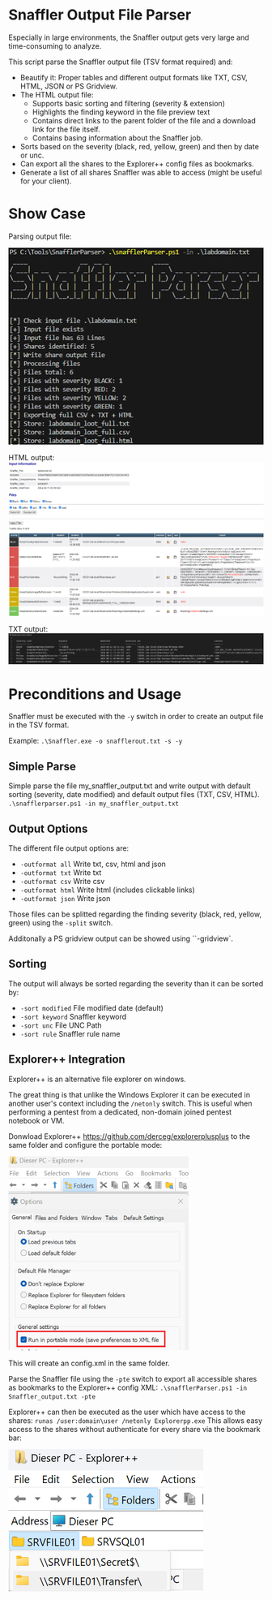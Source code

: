 # Snaffler Output File Parser
Especially in large environments, the Snaffler output gets very large and time-consuming to analyze.

This script parse the Snaffler output file (TSV format required) and:
- Beautify it: Proper tables and different output formats like TXT, CSV, HTML, JSON or PS Gridview.
- The HTML output file:
    - Supports basic sorting and filtering (severity & extension)
    - Highlights the finding keyword in the file preview text
    - Contains direct links to the parent folder of the file and a download link for the file itself.
    - Contains basing information about the Snaffler job.
- Sorts based on the severity (black, red, yellow, green) and then by date or unc.
- Can export all the shares to the Explorer++ config files as bookmarks.
- Generate a list of all shares Snaffler was able to access (might be useful for your client).

# Show Case
Parsing output file:

![Console Output](/images/parser_console.png "Console Output")

HTML output:
![HTML Output](/images/HTML_output.png "HTML Output")

TXT output:
![TXT Output](/images/TXT_output.png "TXT Output")

# Preconditions and Usage
Snaffler must be executed with the `-y` switch in order to create an output file in the TSV format.

Example:
`.\Snaffler.exe -o snafflerout.txt -s -y`

## Simple Parse
Simple parse the file my_snaffler_output.txt and write output with default sorting (severity, date modified) and default output files (TXT, CSV, HTML).
`.\snafflerparser.ps1 -in my_snaffler_output.txt`

## Output Options
The different file output options are:
- `-outformat all` Write txt, csv, html and json
- `-outformat txt` Write txt
- `-outformat csv` Write csv
- `-outformat html` Write html (includes clickable links)
- `-outformat json` Write json

Those files can be splitted regarding the finding severity (black, red, yellow, green) using the `-split` switch.

Additonally a PS gridview output can be showed using ``-gridview`.

## Sorting
The output will always be sorted regarding the severity than it can be sorted by:
- `-sort modified` File modified date (default)
- `-sort keyword` Snaffler keyword
- `-sort unc` File UNC Path
- `-sort rule` Snaffler rule name

## Explorer++ Integration

Explorer++ is an alternative file explorer on windows.


The great thing is that unlike the Windows Explorer it can be executed in another user's context including the `/netonly` switch. This is useful when performing a pentest from a dedicated, non-domain joined pentest notebook or VM.

Donwload Explorer++ https://github.com/derceg/explorerplusplus to the same folder and configure the portable mode:

![Configure Explorer++ in portable mode](/images/explorerpp_settings.png "Configure portable mode")

This will create an config.xml in the same folder.

Parse the Snaffler file using the `-pte` switch to export all accessible shares as bookmarks to the Explorer++ config XML: `.\snafflerParser.ps1 -in Snaffler_output.txt -pte`

Explorer++ can then be executed as the user which have access to the shares: `runas /user:domain\user /netonly Explorerpp.exe`
This allows easy access to the shares without authenticate for every share via the bookmark bar:

![Explorer++ Bookmarks](/images/explorerpp_bookmarks.png "Explorer++ Bookmarks")


